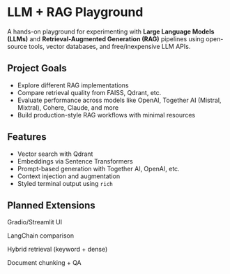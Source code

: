 # LLM + RAG Playground

A hands-on playground for experimenting with **Large Language Models (LLMs)** and **Retrieval-Augmented Generation (RAG)** pipelines using open-source tools, vector databases, and free/inexpensive LLM APIs.

## Project Goals

- Explore different RAG implementations
- Compare retrieval quality from FAISS, Qdrant, etc.
- Evaluate performance across models like OpenAI, Together AI (Mistral, Mixtral), Cohere, Claude, and more
- Build production-style RAG workflows with minimal resources

## Features

- Vector search with Qdrant
- Embeddings via Sentence Transformers
- Prompt-based generation with Together AI, OpenAI, etc.
- Context injection and augmentation
- Styled terminal output using `rich`

## Planned Extensions

Gradio/Streamlit UI

LangChain comparison

Hybrid retrieval (keyword + dense)

Document chunking + QA
